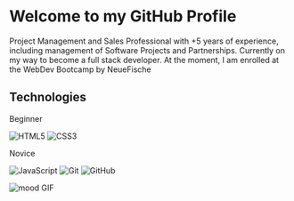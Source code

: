 # Welcome to my GitHub Profile

Project Management and Sales Professional with +5 years of experience, including management of Software Projects and Partnerships. Currently on my way to become a full stack developer. At the moment, I am enrolled at the WebDev Bootcamp by NeueFische

## Technologies

Beginner

![HTML5](https://img.shields.io/badge/-HTML5-black?style=flat-square&logo=html5) ![CSS3](https://img.shields.io/badge/-CSS3-black?style=flat-square&logo=css3)

Novice

![JavaScript](https://img.shields.io/badge/-JavaScript-black?style=flat-square&logo=javascript) ![Git](https://img.shields.io/badge/-Git-black?style=flat-square&logo=git) ![GitHub](https://img.shields.io/badge/-GitHub-181717?style=flat-square&logo=github)


![mood GIF](https://i.giphy.com/media/v1.Y2lkPTc5MGI3NjExa21zazJkeHNvZ3hkNzA1NHRiaDY1b3N5aWhpdHZ2NTJ4cm82YjdpYSZlcD12MV9pbnRlcm5hbF9naWZfYnlfaWQmY3Q9Zw/wwg1suUiTbCY8H8vIA/giphy-downsized-large.gif)

